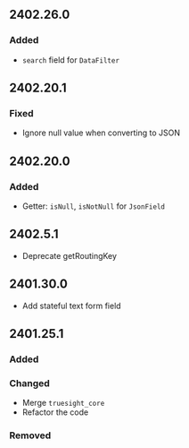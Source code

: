 ## 2402.26.0

### Added 

- `search` field for `DataFilter`

## 2402.20.1

### Fixed

- Ignore null value when converting to JSON

## 2402.20.0

### Added

- Getter: `isNull`, `isNotNull` for `JsonField`

## 2402.5.1

- Deprecate getRoutingKey

## 2401.30.0

- Add stateful text form field

## 2401.25.1

### Added

### Changed

- Merge `truesight_core`
- Refactor the code

### Removed
